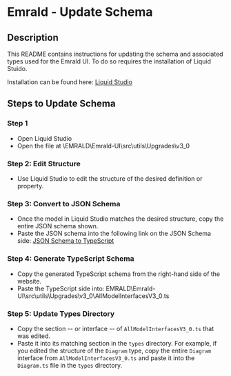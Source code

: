 # Emrald - Update Schema

## Description

This README contains instructions for updating the schema and associated types used for the Emrald UI. To do so requires the installation of Liquid Stuido.

Installation can be found here: [Liquid Studio](https://www.liquid-technologies.com/xml-studio)

## Steps to Update Schema

### Step 1

- Open Liquid Studio
- Open the file at \EMRALD\Emrald-UI\src\utils\Upgrades\v3_0

### Step 2: Edit Structure

- Use Liquid Studio to edit the structure of the desired definition or property.

### Step 3: Convert to JSON Schema

- Once the model in Liquid Studio matches the desired structure, copy the entire JSON schema shown.
- Paste the JSON schema into the following link on the JSON Schema side:
  [JSON Schema to TypeScript](https://transform.tools/json-schema-to-typescript)

### Step 4: Generate TypeScript Schema

- Copy the generated TypeScript schema from the right-hand side of the website.
- Paste the TypeScript side into: EMRALD\Emrald-UI\src\utils\Upgrades\v3_0\AllModelInterfacesV3_0.ts

### Step 5: Update Types Directory

- Copy the section -- or interface -- of `AllModelInterfacesV3_0.ts` that was edited.
- Paste it into its matching section in the `types` directory. For example, if you edited the structure of the `Diagram` type,
  copy the entire `Diagram` interface from `AllModelInterfacesV3_0.ts` and paste it into the `Diagram.ts` file in the `types` directory.
